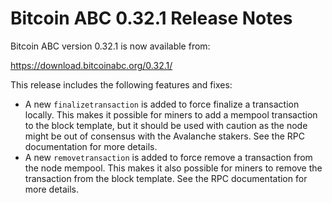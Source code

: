 # Bitcoin ABC 0.32.1 Release Notes

Bitcoin ABC version 0.32.1 is now available from:

  <https://download.bitcoinabc.org/0.32.1/>

This release includes the following features and fixes:
 - A new `finalizetransaction` is added to force finalize a transaction locally.
   This makes it possible for miners to add a mempool transaction to the block
   template, but it should be used with caution as the node might be out of
   consensus with the Avalanche stakers. See the RPC documentation for more
   details.
 - A new `removetransaction` is added to force remove a transaction from the
   node mempool. This makes it also possible for miners to remove the
   transaction from the block template. See the RPC documentation for more
   details.
